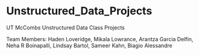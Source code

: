 # Unstructured_Data_Projects

UT McCombs Unstructured Data Class Projects

Team Members: Haden Loveridge, Mikala Lowrance, Arantza Garcia Delfin, Neha R Boinapalli, Lindsay Bartol, Sameer Kahn, Biagio Alessandre
